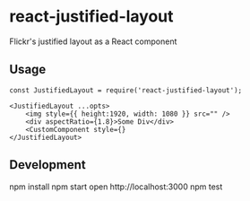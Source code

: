 # react-justified-layout
Flickr's justified layout as a React component

## Usage

```
const JustifiedLayout = require('react-justified-layout');

<JustifiedLayout ...opts>
    <img style={{ height:1920, width: 1080 }} src="" />
    <div aspectRatio={1.8}>Some Div</div>
    <CustomComponent style={}
</JustifiedLayout>
```

## Development
npm install
npm start
open http://localhost:3000
npm test